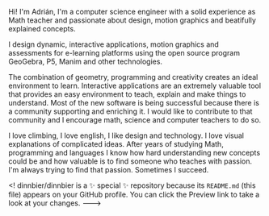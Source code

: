 
Hi!
I'm Adrián, I'm a computer science engineer with a solid experience as Math teacher and passionate about design, motion graphics and beatifully explained concepts.

I design dynamic, interactive applications, motion graphics and assessments for e-learning platforms using the open source program GeoGebra, P5, 
Manim and other technologies.

The combination of geometry, programming and creativity creates an ideal environment to learn. 
Interactive applications are an extremely valuable tool that provides an easy environment to teach, explain and make things to understand. 
Most of the new software is being successful because there is a community supporting and enriching it. 
I would like to contribute to that community and I encourage math, science and computer teachers to do so.

I love climbing, I love english, I like design and technology. I love visual explanations of complicated ideas. 
After years of studying Math, programming and languages I know how hard understanding new concepts could be and 
how valuable is to find someone who teaches with passion. 
I'm always trying to find that passion. Sometimes I succeed.

<!
dinnbier/dinnbier is a ✨ special ✨ repository because its `README.md` (this file) appears on your GitHub profile.
You can click the Preview link to take a look at your changes.
--->
